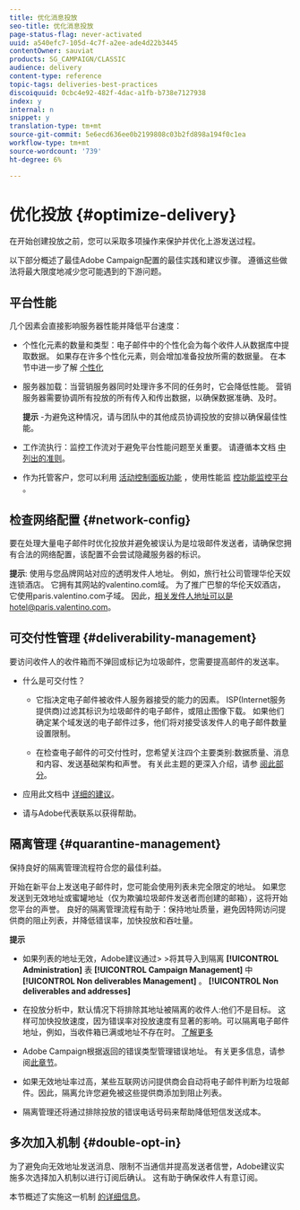 ```yaml
---
title: 优化消息投放
seo-title: 优化消息投放
page-status-flag: never-activated
uuid: a540efc7-105d-4c7f-a2ee-ade4d22b3445
contentOwner: sauviat
products: SG_CAMPAIGN/CLASSIC
audience: delivery
content-type: reference
topic-tags: deliveries-best-practices
discoiquuid: 0cbc4e92-482f-4dac-a1fb-b738e7127938
index: y
internal: n
snippet: y
translation-type: tm+mt
source-git-commit: 5e6ecd636ee0b2199808c03b2fd898a194f0c1ea
workflow-type: tm+mt
source-wordcount: '739'
ht-degree: 6%

---
```



# 优化投放 {#optimize-delivery}

在开始创建投放之前，您可以采取多项操作来保护并优化上游发送过程。

以下部分概述了最佳Adobe Campaign配置的最佳实践和建议步骤。 遵循这些做法将最大限度地减少您可能遇到的下游问题。

## 平台性能

几个因素会直接影响服务器性能并降低平台速度：

* 个性化元素的数量和类型：电子邮件中的个性化会为每个收件人从数据库中提取数据。 如果存在许多个性化元素，则会增加准备投放所需的数据量。  在本节中进一步了解 [个性化](../../delivery/using/about-personalization.md)

* 服务器加载：当营销服务器同时处理许多不同的任务时，它会降低性能。 营销服务器需要协调所有投放的所有传入和传出数据，以确保数据准确、及时。

   **提示** -为避免这种情况，请与团队中的其他成员协调投放的安排以确保最佳性能。

* 工作流执行：监控工作流对于避免平台性能问题至关重要。 请遵循本文档 [中列出的准则](../../workflow/using/workflow-best-practices.md#execution-and-performance)。

* 作为托管客户，您可以利用 [活动控制面板功能](https://docs.adobe.com/content/help/en/control-panel/using/discover-control-panel/key-features.html) ，使用性能监 [控功能监控平台](https://docs.adobe.com/content/help/en/control-panel/using/performance-monitoring/about-performance-monitoring.html) 。

## 检查网络配置 {#network-config}

要在处理大量电子邮件时优化投放并避免被误认为是垃圾邮件发送者，请确保您拥有合法的网络配置，该配置不会尝试隐藏服务器的标识。

**提示**: 使用与您品牌网站对应的透明发件人地址。 例如，旅行社公司管理华伦天奴连锁酒店。 它拥有其网站的valentino.com域。 为了推广巴黎的华伦天奴酒店，它使用paris.valentino.com子域。 因此，相关发件人地址可以是hotel@paris.valentino.com。

## 可交付性管理 {#deliverability-management}

要访问收件人的收件箱而不弹回或标记为垃圾邮件，您需要提高邮件的发送率。

* 什么是可交付性？

   * 它指决定电子邮件被收件人服务器接受的能力的因素。 ISP(Internet服务提供商)过滤其标识为垃圾邮件的电子邮件，或阻止图像下载。 如果他们确定某个域发送的电子邮件过多，他们将对接受该发件人的电子邮件数量设置限制。

   * 在检查电子邮件的可交付性时，您希望关注四个主要类别:数据质量、消息和内容、发送基础架构和声誉。 有关此主题的更深入介绍，请参 [阅此部分](../../delivery/using/about-deliverability.md)。

* 应用此文档中 [详细的建议](../../delivery/using/deliverability-key-points.md)。

* 请与Adobe代表联系以获得帮助。

## 隔离管理 {#quarantine-management}

保持良好的隔离管理流程符合您的最佳利益。

开始在新平台上发送电子邮件时，您可能会使用列表未完全限定的地址。 如果您发送到无效地址或蜜罐地址（仅为欺骗垃圾邮件发送者而创建的邮箱），这将开始您平台的声誉。 良好的隔离管理流程有助于：保持地址质量，避免因特网访问提供商的阻止列表，并降低错误率，加快投放和吞吐量。

**提示**

* 如果列表的地址无效，Adobe建议通过> >将其导入到隔离 **[!UICONTROL Administration]** 表 **[!UICONTROL Campaign Management]** 中 **[!UICONTROL Non deliverables Management]** 。 **[!UICONTROL Non deliverables and addresses]**

* 在投放分析中，默认情况下将排除其地址被隔离的收件人:他们不是目标。 这样可加快投放速度，因为错误率对投放速度有显著的影响。可以隔离电子邮件地址，例如，当收件箱已满或地址不存在时。 [了解更多](#identifying-quarantined-addresses-for-a-delivery)

* Adobe Campaign根据返回的错误类型管理错误地址。 有关更多信息，请参阅[此章节](../../delivery/using/understanding-quarantine-management.md)。


* 如果无效地址率过高，某些互联网访问提供商会自动将电子邮件判断为垃圾邮件。因此，隔离允许您避免被这些提供商添加到阻止列表。

* 隔离管理还将通过排除投放的错误电话号码来帮助降低短信发送成本。

## 多次加入机制 {#double-opt-in}

为了避免向无效地址发送消息、限制不当通信并提高发送者信誉，Adobe建议实施多次选择加入机制以进行订阅后确认。 这有助于确保收件人有意订阅。

本节概述了实施这一机制 [的详细信息](../../web/using/use-cases--web-forms.md)。
